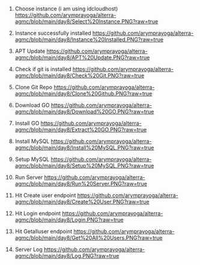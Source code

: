 1. Choose instance (i am using idcloudhost)
    https://github.com/arymprayoga/alterra-agmc/blob/main/day8/Select%20Instance.PNG?raw=true

2. Instance successfully installed
    https://github.com/arymprayoga/alterra-agmc/blob/main/day8/Instance%20Installed.PNG?raw=true

3. APT Update
    https://github.com/arymprayoga/alterra-agmc/blob/main/day8/APT%20Update.PNG?raw=true

4. Check if git is installed
    https://github.com/arymprayoga/alterra-agmc/blob/main/day8/Check%20Git.PNG?raw=true

5. Clone Git Repo
    https://github.com/arymprayoga/alterra-agmc/blob/main/day8/Clone%20Github.PNG?raw=true

6. Download GO
    https://github.com/arymprayoga/alterra-agmc/blob/main/day8/Download%20GO.PNG?raw=true

7. Install GO
    https://github.com/arymprayoga/alterra-agmc/blob/main/day8/Extract%20GO.PNG?raw=true

8. Install MySQL
    https://github.com/arymprayoga/alterra-agmc/blob/main/day8/Install%20MySQL.PNG?raw=true

9. Setup MySQL
    https://github.com/arymprayoga/alterra-agmc/blob/main/day8/Setup%20MySQL.PNG?raw=true

10. Run Server
    https://github.com/arymprayoga/alterra-agmc/blob/main/day8/Run%20Server.PNG?raw=true

11. Hit Create user endpoint
    https://github.com/arymprayoga/alterra-agmc/blob/main/day8/Create%20User.PNG?raw=true

12. Hit Login endpoint
    https://github.com/arymprayoga/alterra-agmc/blob/main/day8/Login.PNG?raw=true

13. Hit Getalluser endpoint
    https://github.com/arymprayoga/alterra-agmc/blob/main/day8/Get%20All%20Users.PNG?raw=true

14. Server Log
    https://github.com/arymprayoga/alterra-agmc/blob/main/day8/Log.PNG?raw=true